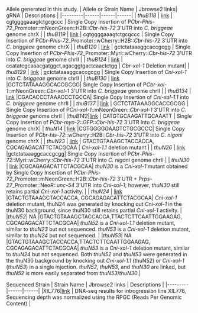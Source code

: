 Allele generated in this study.
| Allele or Strain Name  | Jbrowse2 links| gRNA | Descriptions |
|---------|------|------|------|
| *thuB118* | [link](https://wormbase.org/tools/genome/jbrowse2/?config=https%3A%2F%2Fraw.githubusercontent.com%2FlybCNU%2Fxol1RI%2Frefs%2Fheads%2Fmain%2Falleles%2Fconfig.json&session=spec-%7B%22views%22%3A%5B%7B%22type%22%3A%22LinearSyntenyView%22%2C%22tracks%22%3A%5B%22c_briggsae_allele_vs_c_briggsae_genome%22%5D%2C%22views%22%3A%5B%7B%22loc%22%3A%22X%3A9246461-9247460%22%2C%22assembly%22%3A%22c_briggsae.PRJNA10731.WS284.genomic%22%2C%22tracks%22%3A%5B%22trackData%22%2C%22cbgRNA%22%5D%7D%2C%7B%22loc%22%3A%22thuB118%3A1..5085%22%2C%22assembly%22%3A%22c_briggsae_allele%22%2C%22tracks%22%3A%5B%22c_briggsae_allele%22%5D%7D%5D%7D%5D%7D) | cgtggggaaagtctgcgccc | Single Copy Insertion of P*Cbr-Phis-72*_Promoter::mNeonGreen::H2B::*Cbr-his-72* 3'UTR into _C. briggeae_ genome chrX |
| *thuB119* | [link](https://wormbase.org/tools/genome/jbrowse2/?config=https%3A%2F%2Fraw.githubusercontent.com%2FlybCNU%2Fxol1RI%2Frefs%2Fheads%2Fmain%2Falleles%2Fconfig.json&session=spec-%7B%22views%22%3A%5B%7B%22type%22%3A%22LinearSyntenyView%22%2C%22tracks%22%3A%5B%22c_briggsae_allele_vs_c_briggsae_genome%22%5D%2C%22views%22%3A%5B%7B%22loc%22%3A%22X%3A9246461-9247460%22%2C%22assembly%22%3A%22c_briggsae.PRJNA10731.WS284.genomic%22%2C%22tracks%22%3A%5B%22trackData%22%2C%22cbgRNA%22%5D%7D%2C%7B%22loc%22%3A%22thuB119%3A1..5034%22%2C%22assembly%22%3A%22c_briggsae_allele%22%2C%22tracks%22%3A%5B%22c_briggsae_allele%22%5D%7D%5D%7D%5D%7D) | cgtggggaaagtctgcgccc | Single Copy Insertion of P*Cbr-Phis-72*_Promoter::wCherry::H2B::*Cbr-his-72* 3'UTR into _C. briggeae_ genome chrX |
| *thuB120* | [link](https://wormbase.org/tools/genome/jbrowse2/?config=https%3A%2F%2Fraw.githubusercontent.com%2FlybCNU%2Fxol1RI%2Frefs%2Fheads%2Fmain%2Falleles%2Fconfig.json&session=spec-%7B%22views%22%3A%5B%7B%22type%22%3A%22LinearSyntenyView%22%2C%22tracks%22%3A%5B%22c_briggsae_allele_vs_c_briggsae_genome%22%5D%2C%22views%22%3A%5B%7B%22loc%22%3A%22II%3A6715843-6716842%22%2C%22assembly%22%3A%22c_briggsae.PRJNA10731.WS284.genomic%22%2C%22tracks%22%3A%5B%22trackData%22%2C%22cbgRNA%22%5D%7D%2C%7B%22loc%22%3A%22thuB120%3A1..4689%22%2C%22assembly%22%3A%22c_briggsae_allele%22%2C%22tracks%22%3A%5B%22c_briggsae_allele%22%5D%7D%5D%7D%5D%7D) | gctctataaaggcaccgcgg | Single Copy Insertion of P*Cbr-Phis-72*_Promoter::Myri::wCherry::*Cbr-his-72* 3'UTR into _C. briggeae_ genome chrII |
| *thuB124* | [link](https://wormbase.org/tools/genome/jbrowse2/?config=https%3A%2F%2Fraw.githubusercontent.com%2FlybCNU%2Fxol1RI%2Frefs%2Fheads%2Fmain%2Falleles%2Fconfig.json&session=spec-%7B%22views%22%3A%5B%7B%22type%22%3A%22LinearSyntenyView%22%2C%22tracks%22%3A%5B%22c_briggsae_allele_vs_c_briggsae_genome%22%5D%2C%22views%22%3A%5B%7B%22loc%22%3A%22X%3A13797590-13799053%22%2C%22assembly%22%3A%22c_briggsae.PRJNA10731.WS284.genomic%22%2C%22tracks%22%3A%5B%22trackData%22%2C%22cbgRNA%22%2C%22c_briggsae_allele%22%5D%7D%2C%7B%22loc%22%3A%22thuB124%3A1..832%22%2C%22assembly%22%3A%22c_briggsae_allele%22%2C%22tracks%22%3A%5B%22c_briggsae_allele%22%5D%7D%5D%7D%5D%7D) | ccatatcgcaaacgatggct,agacggtgactcaactctgg | _Cbr-xol-1_ Deletion mutant|
| *thuB129* | [link](https://wormbase.org/tools/genome/jbrowse2/?config=https%3A%2F%2Fraw.githubusercontent.com%2FlybCNU%2Fxol1RI%2Frefs%2Fheads%2Fmain%2Falleles%2Fconfig.json&session=spec-%7B%22views%22%3A%5B%7B%22type%22%3A%22LinearSyntenyView%22%2C%22tracks%22%3A%5B%22c_briggsae_allele_vs_c_briggsae_genome%22%5D%2C%22views%22%3A%5B%7B%22loc%22%3A%22II%3A6715843-6716842%22%2C%22assembly%22%3A%22c_briggsae.PRJNA10731.WS284.genomic%22%2C%22tracks%22%3A%5B%22trackData%22%2C%22cbgRNA%22%5D%7D%2C%7B%22loc%22%3A%22thuB129%3A1..13094%22%2C%22assembly%22%3A%22c_briggsae_allele%22%2C%22tracks%22%3A%5B%22c_briggsae_allele%22%5D%7D%5D%7D%5D%7D) | gctctataaaggcaccgcgg | Single Copy Insertion of _Cni-xol-1_ into _C. briggeae_ genome chrII |
| *thuB130* | [link](https://wormbase.org/tools/genome/jbrowse2/?config=https%3A%2F%2Fraw.githubusercontent.com%2FlybCNU%2Fxol1RI%2Frefs%2Fheads%2Fmain%2Falleles%2Fconfig.json&session=spec-%7B%22views%22%3A%5B%7B%22type%22%3A%22LinearSyntenyView%22%2C%22tracks%22%3A%5B%22c_briggsae_allele_vs_c_briggsae_genome%22%5D%2C%22views%22%3A%5B%7B%22loc%22%3A%22II%3A6715843-6716842%22%2C%22assembly%22%3A%22c_briggsae.PRJNA10731.WS284.genomic%22%2C%22tracks%22%3A%5B%22trackData%22%2C%22cbgRNA%22%5D%7D%2C%7B%22loc%22%3A%22thuB130%3A1..11394%22%2C%22assembly%22%3A%22c_briggsae_allele%22%2C%22tracks%22%3A%5B%22c_briggsae_allele%22%5D%7D%5D%7D%5D%7D) |GCTCTATAAAGGCACCGCGG| Single Copy Insertion of P*Cbr-xol-1*::mNeonGreen::*Cbr-xol-1* 3'UTR into _C. briggeae_ genome chrII |
| *thuB134* | [link](https://wormbase.org/tools/genome/jbrowse2/?config=https%3A%2F%2Fraw.githubusercontent.com%2FlybCNU%2Fxol1RI%2Frefs%2Fheads%2Fmain%2Falleles%2Fconfig.json&session=spec-%7B%22views%22%3A%5B%7B%22type%22%3A%22LinearSyntenyView%22%2C%22tracks%22%3A%5B%22c_briggsae_allele_vs_c_briggsae_genome%22%5D%2C%22views%22%3A%5B%7B%22loc%22%3A%22II%3A14009217-14010216%22%2C%22assembly%22%3A%22c_briggsae.PRJNA10731.WS284.genomic%22%2C%22tracks%22%3A%5B%22trackData%22%2C%22cbgRNA%22%5D%7D%2C%7B%22loc%22%3A%22thuB134%3A1..13721%22%2C%22assembly%22%3A%22c_briggsae_allele%22%2C%22tracks%22%3A%5B%22c_briggsae_allele%22%5D%7D%5D%7D%5D%7D) |CGACACCCTAAACCCTGCCA| Single Copy Insertion of _Cni-xol-1.1_ into _C. briggeae_ genome chrII |
| *thuB137* | [link](https://wormbase.org/tools/genome/jbrowse2/?config=https%3A%2F%2Fraw.githubusercontent.com%2FlybCNU%2Fxol1RI%2Frefs%2Fheads%2Fmain%2Falleles%2Fconfig.json&session=spec-%7B%22views%22%3A%5B%7B%22type%22%3A%22LinearSyntenyView%22%2C%22tracks%22%3A%5B%22c_briggsae_allele_vs_c_briggsae_genome%22%5D%2C%22views%22%3A%5B%7B%22loc%22%3A%22II%3A6715843-6716842%22%2C%22assembly%22%3A%22c_briggsae.PRJNA10731.WS284.genomic%22%2C%22tracks%22%3A%5B%22trackData%22%2C%22cbgRNA%22%5D%7D%2C%7B%22loc%22%3A%22thuB137%3A1..12133%22%2C%22assembly%22%3A%22c_briggsae_allele%22%2C%22tracks%22%3A%5B%22c_briggsae_allele%22%5D%7D%5D%7D%5D%7D) | GCTCTATAAAGGCACCGCGG | Single Copy Insertion of P*Cni-xol-1*::mNeonGreen::*Cbr-xol-1* 3'UTR into _C. briggeae_ genome chrII |
|*thuB142*|[link](https://wormbase.org/tools/genome/jbrowse2/?config=https%3A%2F%2Fraw.githubusercontent.com%2FlybCNU%2Fxol1RI%2Frefs%2Fheads%2Fmain%2Falleles%2Fconfig.json&session=spec-%7B%22views%22%3A%5B%7B%22type%22%3A%22LinearSyntenyView%22%2C%22tracks%22%3A%5B%22c_briggsae_allele_vs_c_briggsae_genome%22%5D%2C%22views%22%3A%5B%7B%22loc%22%3A%22X%3A16464968-16468731%22%2C%22assembly%22%3A%22c_briggsae.PRJNA10731.WS284.genomic%22%2C%22tracks%22%3A%5B%22trackData%22%2C%22cbgRNA%22%5D%7D%2C%7B%22loc%22%3A%22thuB142%3A1..6437%22%2C%22assembly%22%3A%22c_briggsae_allele%22%2C%22tracks%22%3A%5B%22c_briggsae_allele%22%5D%7D%5D%7D%5D%7D) | CATGTGCAAGATTGCAAATT | Single Copy Insertion of P*Cbr-myo-2*::GFP::*Cbr-his-72* 3'UTR into _C. briggeae_ genome chrX|
| *thuN14* | [link](https://wormbase.org/tools/genome/jbrowse2/?config=https%3A%2F%2Fraw.githubusercontent.com%2FlybCNU%2Fxol1RI%2Frefs%2Fheads%2Fmain%2Falleles%2Fconfig.json&session=spec-%7B%22views%22%3A%5B%7B%22type%22%3A%22LinearSyntenyView%22%2C%22tracks%22%3A%5B%22c_nigoni_allele_vs_c_nigoni_genome%22%5D%2C%22views%22%3A%5B%7B%22loc%22%3A%22X%3A14192671-14193670%22%2C%22assembly%22%3A%22GCA_027920645.1_ASM2792064v1_genomic%22%2C%22tracks%22%3A%5B%22GCA_027920645.1_ASM2792064v1_annotation.gff%22%2C%22cngRNA%22%5D%7D%2C%7B%22loc%22%3A%22thuN14%3A1..5034%22%2C%22assembly%22%3A%22c_nigoni_allele%22%2C%22tracks%22%3A%5B%22c_nigoni_allele%22%5D%7D%5D%7D%5D%7D) |CGTGGGGGAAGTCTGCGCCC| Single Copy Insertion of P*Cbr-his-72*::wCherry::H2B::*Cbr-his-72* 3'UTR into *C. nigoni* genome chrX |
| *thuN23* | [link](https://wormbase.org/tools/genome/jbrowse2/?config=https%3A%2F%2Fraw.githubusercontent.com%2FlybCNU%2Fxol1RI%2Frefs%2Fheads%2Fmain%2Falleles%2Fconfig.json&session=spec-%7B%22views%22%3A%5B%7B%22type%22%3A%22LinearSyntenyView%22%2C%22tracks%22%3A%5B%22c_nigoni_allele_vs_c_nigoni_genome%22%5D%2C%22views%22%3A%5B%7B%22loc%22%3A%22X%3A18451812..18453641%22%2C%22assembly%22%3A%22GCA_027920645.1_ASM2792064v1_genomic%22%2C%22tracks%22%3A%5B%22GCA_027920645.1_ASM2792064v1_annotation.gff%22%2C%22cngRNA%22%2C%22c_nigoni_allele%22%5D%7D%2C%7B%22loc%22%3A%22thuN23%3A1..1000%5Brev%5D%22%2C%22assembly%22%3A%22c_nigoni_allele%22%2C%22tracks%22%3A%5B%22c_nigoni_allele%22%5D%7D%5D%7D%5D%7D) | GTACTGTAAAGCTACCACCA, CGCAGAGACATTCTACGCAA | *Cni-xol-1.1* deletion mutant |
| *thuN26* | [link](https://wormbase.org/tools/genome/jbrowse2/?config=https%3A%2F%2Fraw.githubusercontent.com%2FlybCNU%2Fxol1RI%2Frefs%2Fheads%2Fmain%2Falleles%2Fconfig.json&session=spec-%7B%22views%22%3A%5B%7B%22type%22%3A%22LinearSyntenyView%22%2C%22tracks%22%3A%5B%22c_nigoni_allele_vs_c_nigoni_genome%22%5D%2C%22views%22%3A%5B%7B%22loc%22%3A%22II%3A7526454-7527596%22%2C%22assembly%22%3A%22GCA_027920645.1_ASM2792064v1_genomic%22%2C%22tracks%22%3A%5B%22GCA_027920645.1_ASM2792064v1_annotation.gff%22%2C%22cngRNA%22%5D%7D%2C%7B%22loc%22%3A%22thuN26%3A1-4689%22%2C%22assembly%22%3A%22c_nigoni_allele%22%2C%22tracks%22%3A%5B%22c_nigoni_allele%22%5D%7D%5D%7D%5D%7D) |gctctataaaggcaccgcgg| Single Copy Insertion of P*Cbr-Phis-72*::Myri::wCherry::*Cbr-his-72* 3'UTR into *C. nigoni* genome chrII  |
| *thuN30* | [link](https://wormbase.org/tools/genome/jbrowse2/?config=https%3A%2F%2Fraw.githubusercontent.com%2FlybCNU%2Fxol1RI%2Frefs%2Fheads%2Fmain%2Falleles%2Fconfig.json&session=spec-%7B%22views%22%3A%5B%7B%22type%22%3A%22LinearSyntenyView%22%2C%22tracks%22%3A%5B%22c_nigoni_allele_vs_c_nigoni_genome%22%5D%2C%22views%22%3A%5B%7B%22loc%22%3A%22X%3A18791067-18793541%22%2C%22assembly%22%3A%22GCA_027920645.1_ASM2792064v1_genomic%22%2C%22tracks%22%3A%5B%22GCA_027920645.1_ASM2792064v1_annotation.gff%22%2C%22cngRNA%22%5D%7D%2C%7B%22loc%22%3A%22thuN30%3A1-7390%22%2C%22assembly%22%3A%22c_nigoni_allele%22%2C%22tracks%22%3A%5B%22c_nigoni_allele%22%5D%7D%5D%7D%5D%7D) |CGCAGAGACATTCTACGCAA| *thuN30* is a *Cni-xol-1* mutant obtained by Single Copy Insertion of P*Cbr-Phis-72*_Promoter::mNeonGreen::H2B::*Cbr-his-72* 3'UTR + P*rps-27*_Promoter::NeoR::*unc-54* 3'UTR into *Cni-xol-1*; however, *thuN30* still retains partial *Cni-xol-1* activity. |
| *thuN24* | [link](https://wormbase.org/tools/genome/jbrowse2/?config=https%3A%2F%2Fraw.githubusercontent.com%2FlybCNU%2Fxol1RI%2Frefs%2Fheads%2Fmain%2Falleles%2Fconfig.json&session=spec-%7B%22views%22%3A%5B%7B%22type%22%3A%22LinearSyntenyView%22%2C%22tracks%22%3A%5B%22c_nigoni_allele_vs_c_nigoni_genome%22%5D%2C%22views%22%3A%5B%7B%22loc%22%3A%22X%3A18791067-18793541%22%2C%22assembly%22%3A%22GCA_027920645.1_ASM2792064v1_genomic%22%2C%22tracks%22%3A%5B%22GCA_027920645.1_ASM2792064v1_annotation.gff%22%2C%22cngRNA%22%2C%22c_nigoni_allele%22%5D%7D%2C%7B%22loc%22%3A%22thuN24%3A1-8121%22%2C%22assembly%22%3A%22c_nigoni_allele%22%2C%22tracks%22%3A%5B%22c_nigoni_allele%22%5D%7D%5D%7D%5D%7D) |GTACTGTAAAGCTACCACCA, CGCAGAGACATTCTACGCAA| *Cni-xol-1* deletion mutant, thuN24 was generated by knocking out *Cni-xol-1* in the thuN30 background, since thuN30 still retains partial *Cni-xol-1* activity.  |
|*thuN52*| NA |GTACTGTAAAGCTACCACCA,TTACTCTTCAATTGGAAGAG, CGCAGAGACATTCTACGCAA| *thuN52* is a *Cni-xol-1.1* deletion mutant, similar to *thuN23* but not sequenced. *thuN53* is a *Cni-xol-1* deletion mutant, similar to *thuN24* but not sequenced. |
|*thuN53*| NA |GTACTGTAAAGCTACCACCA,TTACTCTTCAATTGGAAGAG, CGCAGAGACATTCTACGCAA|  *thuN53* is a *Cni-xol-1* deletion mutant, similar to *thuN24* but not sequenced. Both *thuN52* and *thuN53* were generated in the thuN30 background by knocking out *Cni-xol-1.1* (thuN52) or *Cni-xol-1* (*thuN53*) in a single injection. *thuN52*, *thuN53*, and *thuN30* are linked, but *thuN52* is more easily separated from *thuN53*/*thuN30*.|

Sequenced Strain
| Strain Name  | Jbrowse2 links | Descriptions |
|---------|------|------|
|XIL776|[link](https://wormbase.org/tools/genome/jbrowse2/?config=https%3A%2F%2Fraw.githubusercontent.com%2FlybCNU%2Fxol1RI%2Frefs%2Fheads%2Fmain%2Falleles%2Fconfig.json&loc=cniI%3A1..17%2C659%2C879%20cniII%3A1..20%2C054%2C978%20cniIII%3A1..16%2C929%2C140%20cniIV%3A1..20%2C457%2C831%20cniV%3A1..24%2C353%2C328%20cniX%3A1..29%2C053%2C730%20cbrI%3A1..15%2C455%2C979%20cbrII%3A1..16%2C627%2C154%20cbrIII%3A1..14%2C578%2C851%20cbrIV%3A1..17%2C485%2C439%20cbrV%3A1..19%2C495%2C157%20cbrX%3A1..21%2C540%2C570&assembly=cn.ASM2792064v1_cb4.PRJNA10731&tracks=url_track_1&sessionTracks=%5B%7B%22assemblyNames%22%3A%5B%22cn.ASM2792064v1_cb4.PRJNA10731%22%5D%2C%22name%22%3A%22XIL776%22%2C%22type%22%3A%22QuantitativeTrack%22%2C%22trackId%22%3A%22url_track_1%22%2C%22adapter%22%3A%7B%22type%22%3A%22BigWigAdapter%22%2C%22bigWigLocation%22%3A%7B%22uri%22%3A%22https%3A%2F%2Fraw.githubusercontent.com%2FlybCNU%2Fxol1RI%2Frefs%2Fheads%2Fmain%2Falleles%2FXIL776.bw%22%2C%22locationType%22%3A%22UriLocation%22%7D%7D%2C%22displays%22%3A%5B%7B%22renderers%22%3A%7B%22XYPlotRenderer%22%3A%7B%22summaryScoreMode%22%3A%22avg%22%7D%7D%2C%22type%22%3A%22LinearWiggleDisplay%22%2C%22maxScore%22%3A2%2C%22displayId%22%3A%22XIL776-LinearWiggleDisplay%22%7D%5D%2C%22category%22%3A%5B%22germlineRNAseq%22%5D%7D%5D) |  DNA-seq results for introgression line XIL776, Sequencing depth was normalized using the RPGC (Reads Per Genomic Content) |
